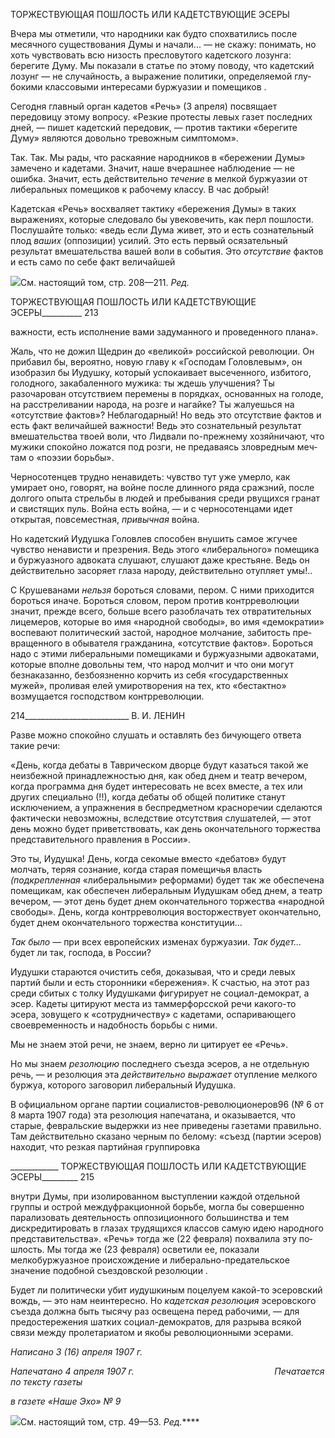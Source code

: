 ТОРЖЕСТВУЮЩАЯ ПОШЛОСТЬ ИЛИ КАДЕТСТВУЮЩИЕ ЭСЕРЫ

Вчера мы отметили, что народники как будто спохватились после месячного суще­ствования Думы и начали... — не скажу: понимать, но хоть чувствовать всю низость пресловутого кадетского лозунга: берегите Думу. Мы показали в статье по этому пово­ду, что кадетский лозунг — не случайность, а выражение политики, определяемой глу­бокими классовыми интересами буржуазии и помещиков .

Сегодня главный орган кадетов «Речь» (3 апреля) посвящает передовицу этому во­просу. «Резкие протесты левых газет последних дней, — пишет кадетский передовик, — против тактики «берегите Думу» являются довольно тревожным симптомом».

Так. Так. Мы рады, что раскаяние народников в «бережении Думы» замечено и каде­тами. Значит, наше вчерашнее наблюдение — не ошибка. Значит, есть действительно _течение_ в мелкой буржуазии от либеральных помещиков к рабочему классу. В час доб­рый!

Кадетская «Речь» восхваляет тактику «бережения Думы» в таких выражениях, кото­рые следовало бы увековечить, как перл пошлости. Послушайте только: «ведь если Ду­ма живет, это и есть сознательный плод _ваших_ (оппозиции) усилий. Это есть первый осязательный результат вмешательства вашей воли в события. Это _отсутствие_ фактов и есть само по себе факт величайшей

![](file:///C:/Users/bot32/AppData/Local/Temp/msohtmlclip1/01/clip_image001.png)См. настоящий том, стр. 208—211. _Ред._

  

ТОРЖЕСТВУЮЩАЯ ПОШЛОСТЬ ИЛИ КАДЕТСТВУЮЩИЕ ЭСЕРЫ__________ 213

важности, есть исполнение вами задуманного и проведенного плана».

Жаль, что не дожил Щедрин до «великой» российской революции. Он прибавил бы, вероятно, новую главу к «Господам Головлевым», он изобразил бы Иудушку, который успокаивает высеченного, избитого, голодного, закабаленного мужика: ты ждешь улучшения? Ты разочарован отсутствием перемены в порядках, основанных на голоде, на расстреливании народа, на розге и нагайке? Ты жалуешься на «отсутствие фактов»? Неблагодарный! Но ведь это отсутствие фактов и есть факт величайшей важности! Ведь это сознательный результат вмешательства твоей воли, что Лидвали по-прежнему хозяйничают, что мужики спокойно ложатся под розги, не предаваясь зловредным меч­там о «поэзии борьбы».

Черносотенцев трудно ненавидеть: чувство тут уже умерло, как умирает оно, гово­рят, на войне после длинного ряда сражзний, после долгого опыта стрельбы в людей и пребывания среди рвущихся гранат и свистящих пуль. Война есть война, — и с черно­сотенцами идет открытая, повсеместная, _привычная_ война.

Но кадетский Иудушка Головлев способен внушить самое жгучее чувство ненависти и презрения. Ведь этого «либерального» помещика и буржуазного адвоката слушают, слушают даже крестьяне. Ведь он действительно засоряет глаза народу, действительно отупляет умы!..

С Крушеванами _нельзя_ бороться словами, пером. С ними приходится бороться иначе. Бороться словом, пером против контрреволюции значит, прежде всего, больше всего разоблачать тех отвратительных лицемеров, которые во имя «народной свободы», во имя «демократии» воспевают политический застой, народное молчание, забитость пре­вращенного в обывателя гражданина, «отсутствие фактов». Бороться надо с этими ли­беральными помещиками и буржуазными адвокатами, которые вполне довольны тем, что народ молчит и что они могут безнаказанно, безбоязненно корчить из себя «госу­дарственных мужей», проливая елей умиротворения на тех, кто «бестактно» возмуща­ется господством контрреволюции.

  

214__________________________ В. И. ЛЕНИН

Разве можно спокойно слушать и оставлять без бичующего ответа такие речи:

«День, когда дебаты в Таврическом дворце будут казаться такой же неизбежной принадлежностью дня, как обед днем и театр вечером, когда программа дня будет интересовать не всех вместе, а тех или других специально (!!), когда дебаты об общей политике станут исключением, а упражнения в беспред­метном красноречии сделаются фактически невозможны, вследствие отсутствия слушателей, — этот день можно будет приветствовать, как день окончательного торжества представительного правления в России».

Это ты, Иудушка! День, когда секомые вместо «дебатов» будут молчать, теряя соз­нание, когда старая помещичья власть _(подкрепленная_ «либеральными» реформами) будет так же обеспечена помещикам, как обеспечен либеральным Иудушкам обед днем, а театр вечером, — этот день будет днем окончательного торжества «народной свободы». День, когда контрреволюция восторжествует окончательно, будет днем окончательного торжества конституции...

_Так было_ — при всех европейских изменах буржуазии. _Так будет..._ будет ли так, господа, в России?

Иудушки стараются очистить себя, доказывая, что и среди левых партий были и есть сторонники «бережения». К счастью, на этот раз среди сбитых с толку Иудушками фи­гурирует не социал-демократ, а эсер. Кадеты цитируют места из таммерфорсской речи какого-то эсера, зовущего к «сотрудничеству» с кадетами, оспаривающего своевремен­ность и надобность борьбы с ними.

Мы не знаем этой речи, не знаем, верно ли цитирует ее «Речь».

Но мы знаем _резолюцию_ последнего съезда эсеров, а не отдельную речь, — и резо­люция эта _действительно выражает_ отупление мелкого буржуа, которого заговорил либеральный Иудушка.

В официальном органе партии социалистов-революционеров96 (№ 6 от 8 марта 1907 года) эта резолюция напечатана, и оказывается, что старые, февральские выдержки из нее приведены газетами правильно. Там действительно сказано черным по белому: «съезд (партии эсеров) находит, что резкая партийная группировка

  

____________ ТОРЖЕСТВУЮЩАЯ ПОШЛОСТЬ ИЛИ КАДЕТСТВУЮЩИЕ ЭСЕРЫ_________ 215

внутри Думы, при изолированном выступлении каждой отдельной группы и острой междуфракционной борьбе, могла бы совершенно парализовать деятельность оппози­ционного большинства и тем дискредитировать в глазах трудящихся классов самую идею народного представительства». «Речь» тогда же (22 февраля) похвалила эту по­шлость. Мы тогда же (23 февраля) осветили ее, показали мелкобуржуазное происхож­дение и либерально-предательское значение подобной съездовской резолюции .

Будет ли политически убит иудушкиным поцелуем какой-то эсеровский вождь, — это нам неинтересно. Но _кадетская резолюция_ эсеровского съезда должна быть тысячу раз освещена перед рабочими, — для предостережения шатких социал-демократов, для разрыва всякой связи между пролетариатом и якобы революционными эсерами.

_Написано 3 (16) апреля 1907 г._

_Напечатано 4 апреля 1907 г.                                                         Печатается по тексту газеты_

_в газете «Наше Эхо» № 9_

![](file:///C:/Users/bot32/AppData/Local/Temp/msohtmlclip1/01/clip_image002.png)См. настоящий том, стр. 49—53. _Ред._****